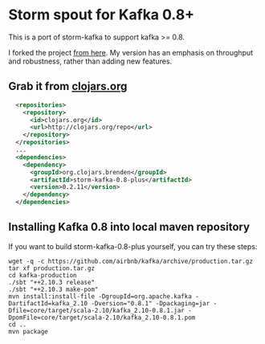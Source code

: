 Storm spout for Kafka 0.8+
====================

This is a port of storm-kafka to support kafka >= 0.8.

I forked the project [from here](https://github.com/wurstmeister/storm-kafka-0.8-plus).  My version has an emphasis on throughput and robustness, rather than adding new features.

## Grab it from [clojars.org](https://clojars.org/)

```xml
  <repositories>
    <repository>
      <id>clojars.org</id>
      <url>http://clojars.org/repo</url>
    </repository>
  </repositories>
  ...
  <dependencies>
    <dependency>
      <groupId>org.clojars.brenden</groupId>
      <artifactId>storm-kafka-0.8-plus</artifactId>
      <version>0.2.11</version>
    </dependency>
  </dependencies>
```

## Installing Kafka 0.8 into local maven repository

If you want to build storm-kafka-0.8-plus yourself, you can try these steps:

```
wget -q -c https://github.com/airbnb/kafka/archive/production.tar.gz
tar xf production.tar.gz
cd kafka-production
./sbt "++2.10.3 release"
./sbt "++2.10.3 make-pom"
mvn install:install-file -DgroupId=org.apache.kafka -DartifactId=kafka_2.10 -Dversion="0.8.1" -Dpackaging=jar -Dfile=core/target/scala-2.10/kafka_2.10-0.8.1.jar -DpomFile=core/target/scala-2.10/kafka_2.10-0.8.1.pom
cd ..
mvn package
```
